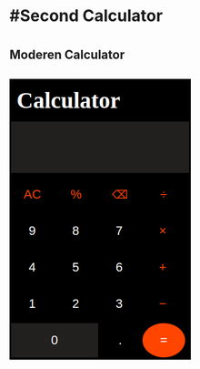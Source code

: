 <ins><h1>#Second Calculator<h1></ins>
<h2>Moderen Calculator<h2>
<img src="xpnnh.png" alt="Preview_Image">
